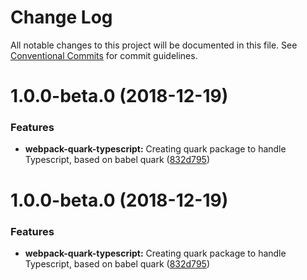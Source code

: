 # Change Log

All notable changes to this project will be documented in this file.
See [Conventional Commits](https://conventionalcommits.org) for commit guidelines.

# 1.0.0-beta.0 (2018-12-19)


### Features

* **webpack-quark-typescript:** Creating quark package to handle Typescript, based on babel quark ([832d795](https://github.com/thc-tools/webpack-laboratory/commit/832d795))





# 1.0.0-beta.0 (2018-12-19)


### Features

* **webpack-quark-typescript:** Creating quark package to handle Typescript, based on babel quark ([832d795](https://github.com/thc-tools/webpack-laboratory/commit/832d795))
